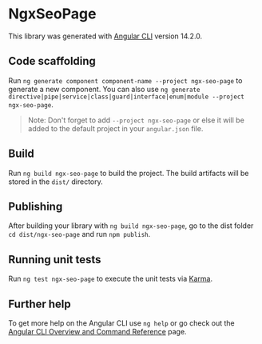 # NgxSeoPage

This library was generated with [Angular CLI](https://github.com/angular/angular-cli) version 14.2.0.

## Code scaffolding

Run `ng generate component component-name --project ngx-seo-page` to generate a new component. You can also use `ng generate directive|pipe|service|class|guard|interface|enum|module --project ngx-seo-page`.
> Note: Don't forget to add `--project ngx-seo-page` or else it will be added to the default project in your `angular.json` file. 

## Build

Run `ng build ngx-seo-page` to build the project. The build artifacts will be stored in the `dist/` directory.

## Publishing

After building your library with `ng build ngx-seo-page`, go to the dist folder `cd dist/ngx-seo-page` and run `npm publish`.

## Running unit tests

Run `ng test ngx-seo-page` to execute the unit tests via [Karma](https://karma-runner.github.io).

## Further help

To get more help on the Angular CLI use `ng help` or go check out the [Angular CLI Overview and Command Reference](https://angular.io/cli) page.
